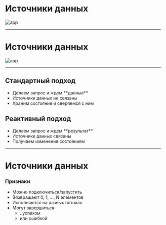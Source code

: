 <!-- .slide: data-transition="fade-out slide-in" -->

# Источники данных

![app](lecture/rx/img/img_data_sources.png)
<!-- .element: width="60%" class="fragment" data-fragment-index="1"-->

<!-- .element: class="center-horizontal" -->

------

<!-- .slide: data-transition="fade" -->

# Источники данных

![app](lecture/rx/img/img_data_sources_reactive.png)
<!-- .element: width="60%" -->

<!-- .element: class="center-horizontal" -->

------

<!-- .slide: data-transition="fade" -->

<div class="half-left">
    <h2>Стандартный подход</h2>
    <ul>
        <li class="fragment" data-fragment-index="1">Делаем запрос и ждем <span class="fragment highlight-blue" data-fragment-index="2">**данные**</span></li>
        <li class="fragment" data-fragment-index="3">Источники данных не связаны</li>
        <li class="fragment" data-fragment-index="4">Храним состояние и сверяемся с ним</li>
    </ul>
</div>
<div class="half-right">
    <h2>Реактивный подход</h2>
    <ul>
        <li class="fragment" data-fragment-index="1">Делаем запрос и ждем <span class="fragment highlight-green" data-fragment-index="2">**результат**</span></li>
        <li class="fragment" data-fragment-index="3">Источники данных связаны</li>
        <li class="fragment" data-fragment-index="4">Получаем изменения состояниям</li>
    </ul>
</div>

------

<!-- .slide: data-transition="fade" -->

# Источники данных

### Признаки

* <!-- .element: class="fragment" data-fragment-index="1"--> Можно подключиться<span class="fragment" data-fragment-index="2">/запустить</span>
* <!-- .element: class="fragment" data-fragment-index="3"--> Возвращают 0, 1, ..., N элементов
* <!-- .element: class="fragment" data-fragment-index="4"--> Исполняются на разных потоках
* <!-- .element: class="fragment" data-fragment-index="5"--> Могут завершиться
    + <!-- .element: class="fragment" data-fragment-index="6"--> ..успехом
    + <!-- .element: class="fragment" data-fragment-index="6"--> или ошибкой